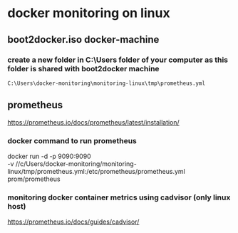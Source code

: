 # docker monitoring on linux

## boot2docker.iso docker-machine

### create a new folder in C:\Users folder of your computer as this folder is shared with boot2docker machine 
`C:\Users\docker-monitoring\monitoring-linux\tmp\prometheus.yml`

## prometheus
https://prometheus.io/docs/prometheus/latest/installation/

### docker command to run prometheus
docker run -d -p 9090:9090 \
  -v //c/Users/docker-monitoring/monitoring-linux/tmp/prometheus.yml:/etc/prometheus/prometheus.yml \
  prom/prometheus
 
 
 ### monitoring docker container metrics using cadvisor (only linux host) 
 https://prometheus.io/docs/guides/cadvisor/
 
 
